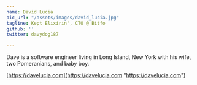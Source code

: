 ```yaml
---
name: David Lucia
pic_url: "/assets/images/david_lucia.jpg"
tagline: Kept Elixirin', CTO @ Bitfo
github: ''
twitter: davydog187

---
```

Dave is a software engineer living in Long Island, New York with his wife, two Pomeranians, and baby boy.

[https://davelucia.com](https://davelucia.com "https://davelucia.com")